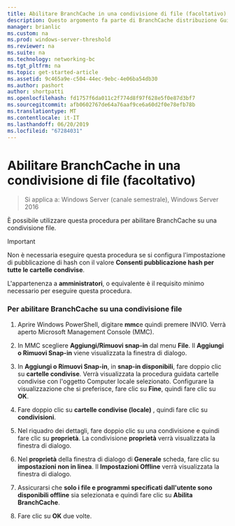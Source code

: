 ```yaml
---
title: Abilitare BranchCache in una condivisione di file (facoltativo)
description: Questo argomento fa parte di BranchCache distribuzione Guide per Windows Server 2016, che illustra come distribuire BranchCache in modalità cache distribuita e ospitato per ottimizzare l'utilizzo della larghezza di banda WAN nelle succursali
manager: brianlic
ms.custom: na
ms.prod: windows-server-threshold
ms.reviewer: na
ms.suite: na
ms.technology: networking-bc
ms.tgt_pltfrm: na
ms.topic: get-started-article
ms.assetid: 9c465a9e-c504-44ec-9ebc-4e06ba54db30
ms.author: pashort
author: shortpatti
ms.openlocfilehash: fd1757f6da011c2f774d8f97f628e5f0e87d3bf7
ms.sourcegitcommit: afb0602767de64a76aaf9ce6a60d2f0e78efb78b
ms.translationtype: MT
ms.contentlocale: it-IT
ms.lasthandoff: 06/20/2019
ms.locfileid: "67284031"
---
```

# <a name="enable-branchcache-on-a-file-share-optional"></a>Abilitare BranchCache in una condivisione di file (facoltativo)

>Si applica a: Windows Server (canale semestrale), Windows Server 2016

È possibile utilizzare questa procedura per abilitare BranchCache su una condivisione file.  
  
> [!IMPORTANT]  
> Non è necessaria eseguire questa procedura se si configura l'impostazione di pubblicazione di hash con il valore **Consenti pubblicazione hash per tutte le cartelle condivise**.  
  
L'appartenenza a **amministratori**, o equivalente è il requisito minimo necessario per eseguire questa procedura.  
  
### <a name="to-enable-branchcache-on-a-file-share"></a>Per abilitare BranchCache su una condivisione file  
  
1.  Aprire Windows PowerShell, digitare **mmc**e quindi premere INVIO. Verrà aperto Microsoft Management Console (MMC).  
  
2.  In MMC scegliere **Aggiungi/Rimuovi snap-in** dal menu **File**. Il **Aggiungi o Rimuovi Snap-in** viene visualizzata la finestra di dialogo.  
  
3.  In **Aggiungi o Rimuovi Snap-in**, in **snap-in disponibili**, fare doppio clic su **cartelle condivise**. Verrà visualizzata la procedura guidata cartelle condivise con l'oggetto Computer locale selezionato. Configurare la visualizzazione che si preferisce, fare clic su **Fine**, quindi fare clic su **OK**.  
  
4.  Fare doppio clic su **cartelle condivise (locale)** , quindi fare clic su **condivisioni**.  
  
5.  Nel riquadro dei dettagli, fare doppio clic su una condivisione e quindi fare clic su **proprietà**. La condivisione **proprietà** verrà visualizzata la finestra di dialogo.  
  
6.  Nel **proprietà** della finestra di dialogo di **Generale** scheda, fare clic su **impostazioni non in linea**. Il **Impostazioni Offline** verrà visualizzata la finestra di dialogo.  
  
7.  Assicurarsi che **solo i file e programmi specificati dall'utente sono disponibili offline** sia selezionata e quindi fare clic su **Abilita BranchCache**.  
  
8.  Fare clic su **OK** due volte.  
  

